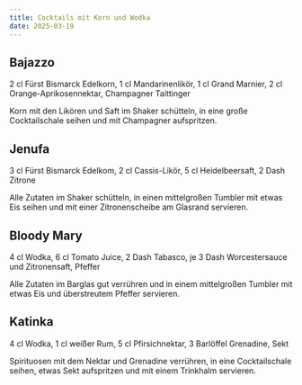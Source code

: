```yaml
---
title: Cocktails mit Korn und Wodka
date: 2025-03-19
---
```


## Bajazzo

2 cl Fürst Bismarck Edelkorn, 1 cl Mandarinenlikör, 1 cl Grand Marnier, 2 cl Orange-Aprikosennektar, Champagner Taittinger

Korn mit den Likören und Saft im Shaker schütteln, in eine große Cocktailschale seihen und mit Champagner aufspritzen.

## Jenufa

3 cl Fürst Bismarck Edelkom, 2 cl Cassis-Likör, 5 cl Heidelbeersaft, 2 Dash Zitrone

Alle Zutaten im Shaker schütteln, in einen mittelgroßen Tumbler mit etwas Eis seihen und mit einer Zitronenscheibe am Glasrand servieren.

## Bloody Mary

4 cl Wodka, 6 cl Tomato Juice, 2 Dash Tabasco, je 3 Dash Worcestersauce und Zitronensaft, Pfeffer

Alle Zutaten im Barglas gut verrühren und in einem mittelgroßen Tumbler mit etwas Eis und überstreutem Pfeffer servieren.

## Katinka

4 cl Wodka, 1 cl weißer Rum, 5 cl Pfirsichnektar, 3 Barlöffel Grenadine, Sekt

Spirituosen mit dem Nektar und Grenadine verrühren, in eine Cocktailschale seihen, etwas Sekt aufspritzen und mit einem Trinkhalm servieren.
